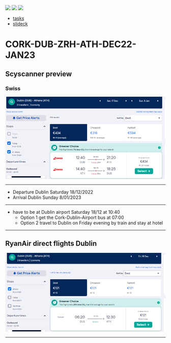 [![](https://img.shields.io/badge/organization-nikoschalikias-blue.svg)](https://github.com/nikoschalikias) 
[![](https://img.shields.io/badge/remote-CORK--DUB--ZRH--ATH--DEC22--JAN23-green.svg)](https://github.com/nikoschalikias/CORK-DUB-ZRH-ATH-DEC22-JAN23) 
[![](https://img.shields.io/badge/local-F:\prj\travel\CORK--DUB--ZRH--ATH--DEC22--JAN23-orange.svg)]() 


* [tasks](tasks.md)
* [slideck](slideck.md)


# CORK-DUB-ZRH-ATH-DEC22-JAN23

## Scyscanner preview

### Swiss
<p align="center">
<img
src="img/01.PNG"
width = 900
/>
</p>

----

* Departure Dublin Saturday 18/12/2022
* Arrival Dublin Sunday 8/01/2023
----
* have to be at Dublin airport Saturday 18/12 at 10:40
    * Option 1 get the Cork-Dublin-Airport bus at 07:00
    * Option 2 travel to Dublin on Friday evening by train and stay at hotel

----

## RyanAir direct flights Dublin
<p align="center">
<img
src="img/02.PNG"
width = 900
/>
</p>

----
